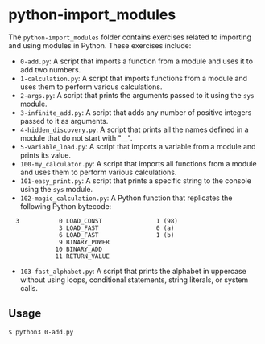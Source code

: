 # python-import_modules

The `python-import_modules` folder contains exercises related to importing and using modules in Python. These exercises include:

- `0-add.py`: A script that imports a function from a module and uses it to add two numbers.
- `1-calculation.py`: A script that imports functions from a module and uses them to perform various calculations.
- `2-args.py`: A script that prints the arguments passed to it using the `sys` module.
- `3-infinite_add.py`: A script that adds any number of positive integers passed to it as arguments.
- `4-hidden_discovery.py`: A script that prints all the names defined in a module that do not start with "\_\_".
- `5-variable_load.py`: A script that imports a variable from a module and prints its value.
- `100-my_calculator.py`: A script that imports all functions from a module and uses them to perform various calculations.
- `101-easy_print.py`: A script that prints a specific string to the console using the `sys` module.
- `102-magic_calculation.py`: A Python function that replicates the following Python bytecode:

```
  3           0 LOAD_CONST               1 (98)
              3 LOAD_FAST                0 (a)
              6 LOAD_FAST                1 (b)
              9 BINARY_POWER
             10 BINARY_ADD
             11 RETURN_VALUE
```

- `103-fast_alphabet.py`: A script that prints the alphabet in uppercase without using loops, conditional statements, string literals, or system calls.

## Usage

```
$ python3 0-add.py
```
